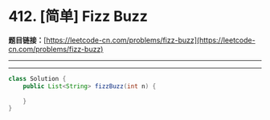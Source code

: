 # 412. [简单] Fizz Buzz

**题目链接：**[https://leetcode-cn.com/problems/fizz-buzz](https://leetcode-cn.com/problems/fizz-buzz)

---

<Cards card="leetcode_412_fizz-buzz"></Cards>

---

```java
class Solution {
    public List<String> fizzBuzz(int n) {
        
    }
}
```